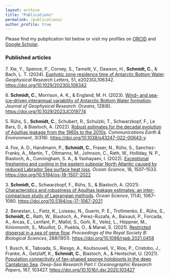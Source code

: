```yaml
---
layout: archive
title: "Publications"
permalink: /publications/
author_profile: true
---
```


Please find my pubplication list below or visit my profiles on [ORCID](https://orcid.org/0000-0002-7672-5054) and [Google Scholar](https://scholar.google.com/citations?user=Mx0OgAEAAAAJ&hl=de).

<!-- ## Journal Articles -->

<!-- ### Articles in preparation -->

<!-- ### Articles submitted for publication -->

### Published articles

7\. Xie, Y., Spence, P., Corney, S., Tamsitt, V., Dawson, H., **Schmidt, C.**, & Bach, L. T. (2024). [Euphotic zone residence time of Antarctic Bottom Water](https://doi.org/10.1029/2023GL106342). *Geophysical Research Letters*, 51, e2023GL106342. https://doi.org/10.1029/2023GL106342

6\. **Schmidt, C.**, Morrison, A. K., & England, M. H. (2023). [Wind– and sea‐ice–driven interannual variability of Antarctic Bottom Water formation](https://doi.org/10.1029/2023JC019774). *Journal of Geophysical Research: Oceans*, 128(6). https://doi.org/10.1029/2023JC019774
 
5\. Rühs, S., **Schmidt, C.**, Schubert, R., Schulzki, T., Schwarzkopf, F., Le Bars, D., & Biastoch, A. (2022). [Robust estimates for the decadal evolution of Agulhas leakage from the 1960s to the 2010s](https://doi.org/10.1038/s43247-022-00643-y). *Communications Earth & Environment*, 3(318). https://doi.org/10.1038/s43247-022-00643-y

4\. Fox, A. D., Handmann, P., **Schmidt, C.**, Fraser, N., Rühs, S., Sanchez-Franks, A., Martin, T., Oltmanns, M., Johnson, C., Rath, W., Holliday, N. P., Biastoch, A., Cunningham, S. A., & Yashayaev, I. (2022). [Exceptional freshening and cooling in the eastern subpolar North Atlantic caused by reduced Labrador Sea surface heat loss](https://doi.org/10.5194/os-18-1507-2022). *Ocean Science*, 18, 1507–1533. https://doi.org/10.5194/os-18-1507-2022

3\. **Schmidt, C.**, Schwarzkopf, F., Rühs, S., & Biastoch, A. (2021). [Characteristics and robustness of Agulhas leakage estimates: an inter-comparison study of Lagrangian methods](https://doi.org/10.5194/os-17-1067-2021). *Ocean Science*, 17(4), 1067–1080. https://doi.org/10.5194/os-17-1067-2021

2\. Benestan, L., Fietz, K., Loiseau, N., Guerin, P. E., Trofimenko, E., Rühs, S., **Schmidt, C.**, Rath, W., Biastoch, A., Pérez-Ruzafa, A., Baixauli, P., Forcada, A., Arcas, E., Lenfant, P., Mallol, S., Goñi, R., Velez, L., Höppner, M., Kininmonth, S., Mouillot, D., Puebla, O., & Manel, S. (2021). [Restricted dispersal in a sea of gene flow](https://doi.org/10.1098/rspb.2021.0458). *Proceedings of the Royal Society B: Biological Sciences*, 288(1951). https://doi.org/10.1098/rspb.2021.0458

1\. Busch, K., Taboada, S., Riesgo, A., Koutsouveli, V., Ríos, P., Cristobo, J., Franke, A., Getzlaff, K., **Schmidt, C.**, Biastoch, A., & Hentschel, U. (2021). [Population connectivity of fan-shaped sponge holobionts in the deep Cantabrian Sea](https://doi.org/10.1016/j.dsr.2020.103427). *Deep-Sea Research Part I: Oceanographic Research Papers*, 167, 103427. https://doi.org/10.1016/j.dsr.2020.103427
